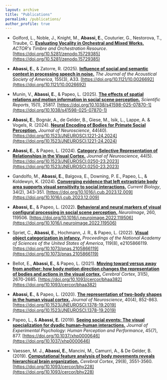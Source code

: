 ```yaml
---
layout: archive
title: "Publications"
permalink: /publications/
author_profile: true
---
```


- Golford, L., Noble, J., Knight, M., **Abassi, E.**, Couturier, G., Nestorova, T., Traube, C. **<u>Evaluating Vocality in Orchestral and Mixed Works.</u>** *ACTOR's Timbre and Orchestration Resource*. [https://doi.org/10.5281/zenodo.15729385](https://doi.org/10.5281/zenodo.15729385)

- **Abassi, E.**, & Zatorre, R. (2025). **<u>Influence of social and semantic context in processing speech in noise.</u>** *The Journal of the Acoustical Society of America*, 155(3), A33. [https://doi.org/10.1121/10.0026692](https://doi.org/10.1121/10.0026692)

- Munin, V., **Abassi, E.**, & Papeo, L. (2025). **<u>The effects of spatial relations and motion information in social scene perception.</u>** *Scientific Reports*, 15(1), 25817. [https://doi.org/10.1038/s41598-025-07870-1](https://doi.org/10.1038/s41598-025-07870-1)

- **Abassi, E.**, Bognár, A., de Gelder, B., Giese, M., Isik, L., Lappe, A. & Vogels, R. (2024). **<u>Neural Encoding of Bodies for Primate Social Perception.</u>** *Journal of Neuroscience*, 44(40). [https://doi.org/10.1523/JNEUROSCI.1221-24.2024](https://doi.org/10.1523/JNEUROSCI.1221-24.2024)

- **Abassi, E.**, & Papeo, L. (2024). **<u>Category-Selective Representation of Relationships in the Visual Cortex.</u>** *Journal of Neuroscience*, 44(5). [https://doi.org/10.1523/JNEUROSCI.0250-23.2023](https://doi.org/10.1523/JNEUROSCI.0250-23.2023)

- Gandolfo, M., **Abassi, E.**, Balgova, E., Downing, P. E., Papeo, L., & Koldewyn, K. (2024). **<u>Converging evidence that left extrastriate body area supports visual sensitivity to social interactions.</u>** *Current Biology*, 34(2), 343-351. [https://doi.org/10.1016/j.cub.2023.12.009](https://doi.org/10.1016/j.cub.2023.12.009)

- **Abassi, E.**, & Papeo, L. (2022). **<u>Behavioral and neural markers of visual configural processing in social scene perception.</u>** *NeuroImage*, 260, 119506. [https://doi.org/10.1016/j.neuroimage.2022.119506](https://doi.org/10.1016/j.neuroimage.2022.119506)

- Spriet, C., **Abassi, E.**, Hochmann, J. R., & Papeo, L. (2022). **<u>Visual object categorization in infancy.</u>** *Proceedings of the National Academy of Sciences of the United States of America*, 119(8), e2105866119. [https://doi.org/10.1073/pnas.2105866119](https://doi.org/10.1073/pnas.2105866119)

- Bellot, E., **Abassi, E.**, & Papeo, L. (2021). **<u>Moving toward versus away from another: how body motion direction changes the representation of bodies and actions in the visual cortex.</u>** *Cerebral Cortex*, 31(5), 2670-2685. [https://doi.org/10.1093/cercor/bhaa382](https://doi.org/10.1093/cercor/bhaa382)

- **Abassi, E.**, & Papeo, L. (2020). **<u>The representation of two-body shapes in the human visual cortex.</u>** *Journal of Neuroscience*, 40(4), 852-863. [https://doi.org/10.1523/JNEUROSCI.1378-19.2019](https://doi.org/10.1523/JNEUROSCI.1378-19.2019)

- Papeo, L., & **Abassi, E.** (2019). **<u>Seeing social events: The visual specialization for dyadic human–human interactions.</u>** *Journal of Experimental Psychology: Human Perception and Performance*, 45(7), 877. [https://doi.org/10.1037/xhp0000646](https://doi.org/10.1037/xhp0000646)

- Vaessen, M. J., **Abassi, E.**, Mancini, M., Camurri, A., & De Gelder, B. (2019). **<u>Computational feature analysis of body movements reveals hierarchical brain organization.</u>** *Cerebral Cortex*, 29(8), 3551-3560. [https://doi.org/10.1093/cercor/bhy228](https://doi.org/10.1093/cercor/bhy228)
